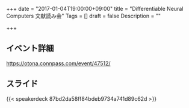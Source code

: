 +++
date = "2017-01-04T19:00:00+09:00"
title = "Differentiable Neural Computers 文献読み会"
Tags = []
draft = false
Description = ""

+++

## イベント詳細

https://otona.connpass.com/event/47512/

## スライド

{{< speakerdeck 87bd2da58ff84bdeb9734a741d89c62d >}}
